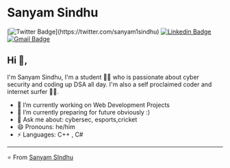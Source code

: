# Sanyam Sindhu
[![Twitter Badge](https://img.shields.io/badge/-@sanyam_sindhu-1ca0f1?style=flat-square&labelColor=1ca0f1&logo=twitter&logoColor=white&link=[[https://twitter.com/sanyam_sindhu](https://twitter.com/sanyam1sindhu)](https://twitter.com/sanyam1sindhu))](https://twitter.com/sanyam1sindhu) [![Linkedin Badge](https://img.shields.io/badge/-sanyam-sindhu-blue?style=flat-square&logo=Linkedin&logoColor=white&link=https://www.linkedin.com/in/sanyam-sindhu)]([[https://www.linkedin.com/in/kunalraghav/](https://www.linkedin.com/in/sanyam-sindhu)](https://www.linkedin.com/in/sanyam-sindhu))
[![Gmail Badge](https://img.shields.io/badge/-sindhusanyam0@gmail.com-c14438?style=flat-square&logo=Gmail&logoColor=white&link=mailto:sindhusanyam0@gmail.com)](mailto:sindhusanyam0.com)

## Hi 👋, 
I'm Sanyam Sindhu, I'm a student 👨‍💻 who is passionate about cyber security and coding up DSA all day. I'm also a self proclaimed coder and internet surfer 
🏄‍♂️. 

- 🔭 I’m currently working on Web Development Projects
- 🌱 I’m currently preparing for future obviously :) 
- 💬 Ask me about: cybersec, esports,cricket
- 😄 Pronouns: he/him
- ⚡ Languages: C++ , C# 




---
⭐️ From [Sanyam SIndhu](https://github.com/sanyam-sindhu)
